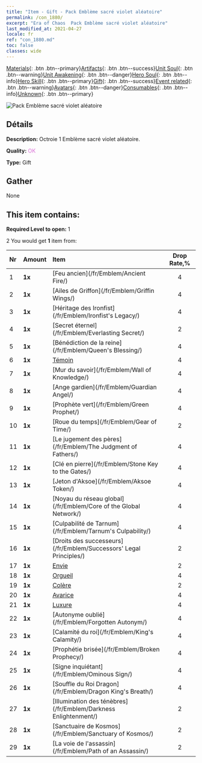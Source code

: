 ```yaml
---
title: "Item - Gift - Pack Emblème sacré violet aléatoire"
permalink: /con_1880/
excerpt: "Era of Chaos  Pack Emblème sacré violet aléatoire"
last_modified_at: 2021-04-27
locale: fr
ref: "con_1880.md"
toc: false
classes: wide
---
```

 [Materials](/ItemsFR/){: .btn .btn--primary}[Artifacts](/ItemsFR/Artifacts/){: .btn .btn--success}[Unit Soul](/ItemsFR/UnitSoul/){: .btn .btn--warning}[Unit Awakening](/ItemsFR/UnitAwakening/){: .btn .btn--danger}[Hero Soul](/ItemsFR/HeroSoul/){: .btn .btn--info}[Hero Skill](/ItemsFR/HeroSkill/){: .btn .btn--primary}[Gift](/ItemsFR/Gift/){: .btn .btn--success}[Event related](/ItemsFR/Events/){: .btn .btn--warning}[Avatars](/ItemsFR/Avatars/){: .btn .btn--danger}[Consumables](/ItemsFR/Consumables/){: .btn .btn--info}[Unknown](/ItemsFR/Unknown/){: .btn .btn--primary}

 ![Pack Emblème sacré violet aléatoire](/images/t/i_907417.png)

## Détails
 **Description:** Octroie 1 Emblème sacré violet aléatoire.

 **Quality:** <span style="color: #DA70D6">OK</span>

 **Type:** Gift

## Gather

  None

## This item contains:

 **Required Level to open:** 1

 2 You would get **1** item  from:

  | Nr | Amount |     Item    | Drop Rate,% |
  |:---|:-------|:------------|:---------:|
  | 1 |  **1x** | [Feu ancien](/fr/Emblem/Ancient Fire/) | 4 | 
  | 2 |  **1x** | [Ailes de Griffon](/fr/Emblem/Griffin Wings/) | 4 | 
  | 3 |  **1x** | [Héritage des Ironfist](/fr/Emblem/Ironfist's Legacy/) | 4 | 
  | 4 |  **1x** | [Secret éternel](/fr/Emblem/Everlasting Secret/) | 2 | 
  | 5 |  **1x** | [Bénédiction de la reine](/fr/Emblem/Queen's Blessing/) | 4 | 
  | 6 |  **1x** | [Témoin](/fr/Emblem/Witness/) | 4 | 
  | 7 |  **1x** | [Mur du savoir](/fr/Emblem/Wall of Knowledge/) | 4 | 
  | 8 |  **1x** | [Ange gardien](/fr/Emblem/Guardian Angel/) | 4 | 
  | 9 |  **1x** | [Prophète vert](/fr/Emblem/Green Prophet/) | 4 | 
  | 10 |  **1x** | [Roue du temps](/fr/Emblem/Gear of Time/) | 2 | 
  | 11 |  **1x** | [Le jugement des pères](/fr/Emblem/The Judgment of Fathers/) | 4 | 
  | 12 |  **1x** | [Clé en pierre](/fr/Emblem/Stone Key to the Gates/) | 4 | 
  | 13 |  **1x** | [Jeton d'Aksoe](/fr/Emblem/Aksoe Token/) | 4 | 
  | 14 |  **1x** | [Noyau du réseau global](/fr/Emblem/Core of the Global Network/) | 4 | 
  | 15 |  **1x** | [Culpabilité de Tarnum](/fr/Emblem/Tarnum's Culpability/) | 4 | 
  | 16 |  **1x** | [Droits des successeurs](/fr/Emblem/Successors' Legal Principles/) | 2 | 
  | 17 |  **1x** | [Envie](/fr/Emblem/Jealousy/) | 2 | 
  | 18 |  **1x** | [Orgueil](/fr/Emblem/Arrogance/) | 4 | 
  | 19 |  **1x** | [Colère](/fr/Emblem/Anger/) | 2 | 
  | 20 |  **1x** | [Avarice](/fr/Emblem/Greed/) | 4 | 
  | 21 |  **1x** | [Luxure](/fr/Emblem/Lust/) | 4 | 
  | 22 |  **1x** | [Autonyme oublié](/fr/Emblem/Forgotten Autonym/) | 4 | 
  | 23 |  **1x** | [Calamité du roi](/fr/Emblem/King's Calamity/) | 4 | 
  | 24 |  **1x** | [Prophétie brisée](/fr/Emblem/Broken Prophecy/) | 4 | 
  | 25 |  **1x** | [Signe inquiétant](/fr/Emblem/Ominous Sign/) | 4 | 
  | 26 |  **1x** | [Souffle du Roi Dragon](/fr/Emblem/Dragon King's Breath/) | 4 | 
  | 27 |  **1x** | [Illumination des ténèbres](/fr/Emblem/Darkness Enlightenment/) | 2 | 
  | 28 |  **1x** | [Sanctuaire de Kosmos](/fr/Emblem/Sanctuary of Kosmos/) | 2 | 
  | 29 |  **1x** | [La voie de l'assassin](/fr/Emblem/Path of an Assassin/) | 2 | 
